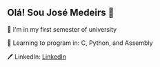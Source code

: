 ## Olá! Sou José Medeirs 👋

<!--
**Northe-afk/Northe-afk** is a ✨ _special_ ✨ repository because its `README.md` (this file) appears on your GitHub profile.

Here are some ideas to get you started:

- 🔭 I’m currently working on ...
- 🌱 I’m currently learning ...
- 👯 I’m looking to collaborate on ...
- 🤔 I’m looking for help with ...
- 💬 Ask me about ...
- 📫 How to reach me: ...
- 😄 Pronouns: ...
- ⚡ Fun fact: ...
-->
		
	
 📓 I'm in my first semester of university 

	
	
 🤔 Learning to program in: C, Python, and Assembly

 🖊️ LinkedIn:  [LinkedIn](https://www.linkedin.com/in/jos%C3%A9-carlos-de-medeiros-neto-a97177364/)


